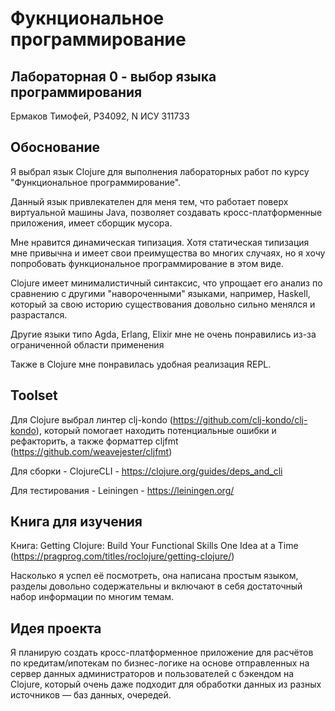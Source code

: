 # Фукнциональное программирование

## Лабораторная 0 - выбор языка программирования

Ермаков Тимофей, P34092, N ИСУ 311733

## Обоснование

Я выбрал язык Clojure для выполнения лабораторных работ по курсу "Функциональное программирование".

Данный язык привлекателен для меня тем, что работает поверх виртуальной машины Java, позволяет создавать кросс-платформенные приложения, имеет сборщик мусора.

Мне нравится динамическая типизация. Хотя статическая типизация мне привычна и имеет свои преимущества во многих случаях, но я хочу попробовать функциональное программирование в этом виде.

Clojure имеет минималистичный синтаксис, что упрощает его анализ по сравнению с другими "навороченными" языками, например, Haskell, который за свою историю существования довольно сильно менялся и разрастался.

Другие языки типо Agda, Erlang, Elixir мне не очень понравились из-за ограниченной области применения

Также в Clojure мне понравилась удобная реализация REPL.

## Toolset

Для Clojure выбрал линтер clj-kondo (https://github.com/clj-kondo/clj-kondo), который помогает находить потенциальные ошибки и рефакторить,
а также форматтер cljfmt (https://github.com/weavejester/cljfmt)

Для сборки - ClojureCLI - https://clojure.org/guides/deps_and_cli

Для тестирования - Leiningen - https://leiningen.org/

## Книга для изучения

Книга: Getting Clojure: Build Your Functional Skills One Idea at a Time (https://pragprog.com/titles/roclojure/getting-clojure/)

Насколько я успел её посмотреть, она написана простым языком, разделы довольно содержательны и включают в себя достаточный набор информации по многим темам.

## Идея проекта

Я планирую создать кросс-платформенное приложение для расчётов по кредитам/ипотекам по бизнес-логике на основе отправленных на сервер данных администраторов и пользователей с бэкендом на Clojure, который очень даже подходит для обработки данных из разных источников — баз данных, очередей.
